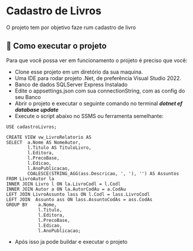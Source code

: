 # Cadastro de Livros

O projeto tem por objetivo faze rum cadastro de livro

## 🚀 Como executar o projeto

Para que você possa ver em funcionamento o projeto é preciso que você:
* Clone esse projeto em um diretório da sua maquina.
* Uma IDE para rodar projeto .Net, de preferência Visual Studio 2022.
* Banco de dados SQLServer Express Instalado
* Edite o appsettings.json com sua connectionString, com as config do seu Banco
* Abrir o projeto e executar o seguinte comando no terminal **_dotnet ef database update_**
* Execute o script abaixo no SSMS ou ferramenta semelhante:
```
USE cadastroLivros;

CREATE VIEW vw_LivroRelatorio AS
SELECT	a.Nome AS NomeAutor,
		l.Titulo AS TituloLivro,
		l.Editora,
		l.PrecoBase,
		l.Edicao,
		l.AnoPublicacao,
		COALESCE(STRING_AGG(ass.Descricao, ', '), '') AS Assuntos
FROM LivroAutor la
INNER JOIN Livro l ON la.LivroCodl = l.Codl
INNER JOIN Autor a ON la.AutorCodAu = a.CodAu
LEFT JOIN LivroAssunto lass ON l.Codl = lass.LivroCodl
LEFT JOIN  Assunto ass ON lass.AssuntoCodAs = ass.CodAs
GROUP BY	a.Nome, 
			l.Titulo, 
			l.Editora, 
			l.PrecoBase, 
			l.Edicao, 
			l.AnoPublicacao;

```

* Após isso ja pode buildar e executar o projeto

